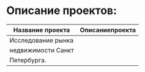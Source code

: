 # Описание проектов:
|Название проекта     |Описаниепроекта|
|---------------------|---------------|
|Исследование рынка   |               |
|недвижимости Санкт 
|Петербурга.

